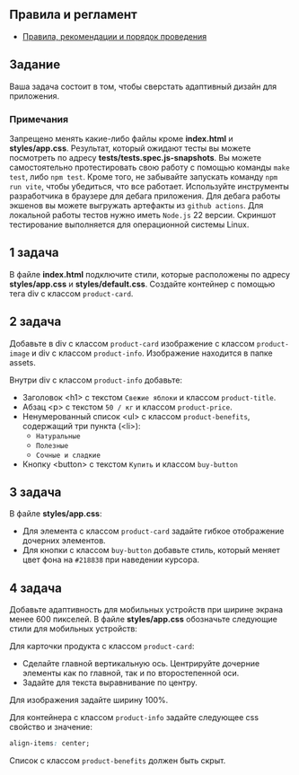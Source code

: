 ## Правила и регламент

- [Правила, рекомендации и порядок проведения](https://github.com/hexlet-college-students/exam-rules)

## Задание

Ваша задача состоит в том, чтобы сверстать адаптивный дизайн для приложения.
  
### Примечания

Запрещено менять какие-либо файлы кроме **index.html** и **styles/app.css**.
Результат, который ожидают тесты вы можете посмотреть по адресу **tests/tests.spec.js-snapshots**.
Вы можете самостоятельно протестировать свою работу с помощью команды `make test`, либо `npm test`.
Кроме того, не забывайте запускать команду `npm run vite`, чтобы убедиться, что все работает. Используйте инструменты разработчика в браузере для дебага приложения.
Для дебага работы экшенов вы можете выгружать артефакты из `github actions`. Для локальной работы тестов нужно иметь `Node.js` 22 версии.
Скриншот тестирование выполняется для операционной системы Linux.

## 1 задача

В файле **index.html** подключите стили, которые расположены по адресу **styles/app.css** и **styles/default.css**. Создайте контейнер с помощью тега div с классом `product-card`.
  
## 2 задача

 Добавьте в div с классом `product-card` изображение с классом `product-image` и div с классом `product-info`. Изображение находится в папке assets.

 Внутри div с классом `product-info` добавьте:

- Заголовок \<h1\> с текстом `Свежие яблоки` и классом `product-title`.
- Абзац \<p\> с текстом `50 / кг` и классом `product-price`.
- Ненумерованный список \<ul\> с классом `product-benefits`, содержащий три пункта (\<li\>):
  - `Натуральные`
  - `Полезные`
  - `Сочные и сладкие`
- Кнопку \<button\> с текстом `Купить` и классом `buy-button`

## 3 задача

В файле **styles/app.css**:

- Для элемента с классом `product-card` задайте гибкое отображение дочерних элементов.
- Для кнопки с классом `buy-button` добавьте стиль, который меняет цвет фона на `#218838` при наведении курсора.

## 4 задача

Добавьте адаптивность для мобильных устройств при ширине экрана менее 600 пикселей.
В файле **styles/app.css** обозначьте следующие стили для мобильных устройств:

Для карточки продукта с классом `product-card`:

- Сделайте главной вертикальную ось. Центрируйте дочерние элементы как по главной, так и по второстепенной оси.
- Задайте для текста выравнивание по центру.

Для изображения задайте ширину 100%.

Для контейнера с классом `product-info` задайте следующее css свойство и значение:

```css
align-items: center;
```

Список с классом `product-benefits` должен быть скрыт.
